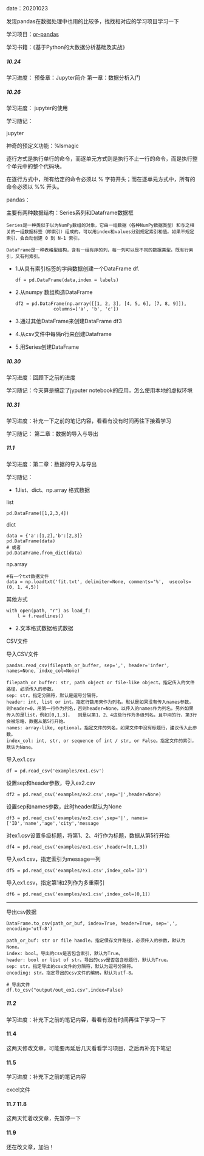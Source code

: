 date：20201023

发现pandas在数据处理中也用的比较多，找找相对应的学习项目学习一下

学习项目：[or-pandas](https://github.com/zhouyanasd/or-pandas)

学习书籍：《基于Python的大数据分析基础及实战》

##### 10.24

学习进度：  预备章：Jupyter简介   第一章：数据分析入门

##### 10.26

学习进度：  jupyter的使用

学习随记：

jupyter

  神奇的预定义功能：%lsmagic

  逐行方式是执行单行的命令，而逐单元方式则是执行不止一行的命令，而是执行整个单元中的整个代码块。

  在逐行方式中，所有给定的命令必须以 % 字符开头；而在逐单元方式中，所有的命令必须以 %% 开头。

pandas：

主要有两种数据结构：Series系列和Dataframe数据框

    Series是一种类似于以为NumPy数组的对象，它由一组数据（各种NumPy数据类型）和与之相关的一组数据标签（即索引）组成的。可以用index和values分别规定索引和值。如果不规定索引，会自动创建 0 到 N-1 索引。
    
    DataFrame是一种表格型结构，含有一组有序的列，每一列可以是不同的数据类型。既有行索引，又有列索引。

* 1.从具有索引标签的字典数据创建一个DataFrame df.

      df = pd.DataFrame(data,index = labels)

* 2.从numpy 数组构造DataFrame

      df2 = pd.DataFrame(np.array([[1, 2, 3], [4, 5, 6], [7, 8, 9]]),
                    columns=['a', 'b', 'c'])

* 3.通过其他DataFrame来创建DataFrame df3

* 4.从csv文件中每隔n行来创建Dataframe

* 5.用Series创建DataFrame

##### 10.30

学习进度：回顾下之前的进度

学习随记：今天算是搞定了jyputer notebook的应用，怎么使用本地的虚拟环境

##### 10.31

学习进度：补充一下之前的笔记内容，看看有没有时间再往下接着学习

学习随记：  第二章：数据的导入与导出

##### 11.1

学习进度：第二章：数据的导入与导出

学习随记：

* 1.list、dict、np.array 格式数据

list

    pd.DataFrame([1,2,3,4])

dict

    data = {'a':[1,2],'b':[2,3]}
    pd.DataFrame(data)
    # 或者
    pd.DataFrame.from_dict(data)

np.array

    #有一个txt数据文件
    data = np.loadtxt('fit.txt', delimiter=None, comments='%',  usecols=(0, 1, 4,5))

其他方式

    with open(path, "r") as load_f:
        l = f.readlines()

* 2.文本格式数据格式数据

CSV文件

导入CSV文件

    pandas.read_csv(filepath_or_buffer, sep=',', header='infer', names=None, indxe_col=None)
    
    filepath_or buffer: str, path object or file-like object。指定传入的文件路径，必须传入的参数。
    sep: str。指定分隔符，默认是逗号分隔符。
    header: int, list or int。指定行数用来作为列名。默认是如果没有传入names参数，则header=0，用第一行作为列名，否则header=None，以传入的names作为列名。另外如果传入的是list，例如[0,1,3]，  则是以第1、2、4这些行作为多级列名，且中间的行，第3行会被忽略，数据从第5行开始。
    names: array-like, optional。指定文件的列名。如果文件中没有标题行，建议传入此参数。
    index_col: int, str, or sequence of int / str, or False。指定文件的索引，默认为None。
    
导入ex1.csv

    df = pd.read_csv('examples/ex1.csv')    

设置sep和header参数，导入ex2.csv

    df2 = pd.read_csv('examples/ex2.csv',sep='|',header=None)

设置sep和names参数，此时header默认为None

    df3 = pd.read_csv('examples/ex2.csv',sep='|', names=['ID','name','age','city','message

对ex1.csv设置多级标题，将第1、2、4行作为标题，数据从第5行开始

    df4 = pd.read_csv('examples/ex1.csv',header=[0,1,3])

导入ex1.csv，指定索引为message一列

    df5 = pd.read_csv('examples/ex1.csv',index_col='ID')

导入ex1.csv，指定第1和2列作为多重索引

    df6 = pd.read_csv('examples/ex1.csv',index_col=[0,1])
_____
导出csv数据

    DataFrame.to_csv(path_or_buf, index=True, header=True, sep=',', encoding='utf-8')

    path_or_buf: str or file handle。指定保存文件路径，必须传入的参数，默认为None。
    index: bool。导出的csv是否包含索引，默认为True。
    header: bool or list of str。导出的csv是否包含标题行，默认为True。
    sep: str。指定导出的csv文件的分隔符，默认为逗号分隔符。
    encoding: str。指定导出的csv文件的编码，默认为utf-8。

    # 导出文件
    df.to_csv("output/out_ex1.csv",index=False)

##### 11.2

学习进度：补充下之前的笔记内容，看看有没有时间再往下学习一下

#### 11.4

这两天修改文章，可能要再延后几天看看学习项目，之后再补充下笔记

#### 11.5

学习进度：补充下之前的笔记内容

excel文件

#### 11.7   11.8

这两天忙着改文章，先暂停一下

#### 11.9

还在改文章，加油！
